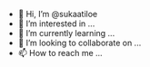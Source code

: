 - 👋 Hi, I’m @sukaatiloe
- 👀 I’m interested in ...
- 🌱 I’m currently learning ...
- 💞️ I’m looking to collaborate on ...
- 📫 How to reach me ...

<!---
sukaatiloe/sukaatiloe is a ✨ special ✨ repository because its `README.md` (this file) appears on your GitHub profile.
You can click the Preview link to take a look at your changes.
--->
